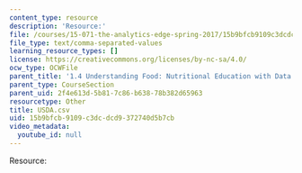 ```yaml
---
content_type: resource
description: 'Resource:'
file: /courses/15-071-the-analytics-edge-spring-2017/15b9bfcb9109c3dcdcd9372740d5b7cb_USDA.csv
file_type: text/comma-separated-values
learning_resource_types: []
license: https://creativecommons.org/licenses/by-nc-sa/4.0/
ocw_type: OCWFile
parent_title: '1.4 Understanding Food: Nutritional Education with Data  (Recitation)'
parent_type: CourseSection
parent_uid: 2f4e613d-5b81-7c86-b638-78b382d65963
resourcetype: Other
title: USDA.csv
uid: 15b9bfcb-9109-c3dc-dcd9-372740d5b7cb
video_metadata:
  youtube_id: null
---
```

Resource:
